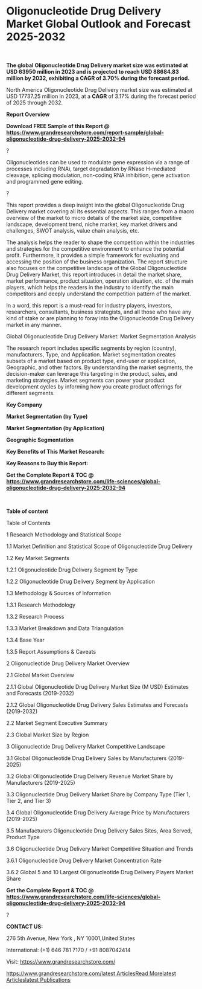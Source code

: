 <h1>Oligonucleotide Drug Delivery Market Global Outlook and Forecast 2025-2032</h1><br/><p><strong>The global Oligonucleotide Drug Delivery market size was estimated at USD 63950 million in 2023 and is projected to reach USD 88684.83 million by 2032, exhibiting a <strong>CAGR</strong> of 3.70% during the forecast period.</strong></p>
 
 
 
 <p>North America Oligonucleotide Drug Delivery market size was estimated at USD 17737.25 million in 2023, at a <strong>CAGR</strong> of 3.17% during the forecast period of 2025 through 2032.</p>
 
 
 
 <p><strong>Report Overview</strong></p>
 
 
 
 <div><b>Download FREE Sample of this Report @ <a href="https://www.grandresearchstore.com/report-sample/global-oligonucleotide-drug-delivery-2025-2032-94">https://www.grandresearchstore.com/report-sample/global-oligonucleotide-drug-delivery-2025-2032-94</a></b></div>
 
 
 
 <p>? </p>
 
 
 
 <p>Oligonucleotides can be used to modulate gene expression via a range of processes including RNAi, target degradation by RNase H-mediated cleavage, splicing modulation, non-coding RNA inhibition, gene activation and programmed gene editing.</p>
 
 
 
 <p>? </p>
 
 
 
 <p>This report provides a deep insight into the global Oligonucleotide Drug Delivery market covering all its essential aspects. This ranges from a macro overview of the market to micro details of the market size, competitive landscape, development trend, niche market, key market drivers and challenges, SWOT analysis, value chain analysis, etc.</p>
 
 
 
 <p>The analysis helps the reader to shape the competition within the industries and strategies for the competitive environment to enhance the potential profit. Furthermore, it provides a simple framework for evaluating and accessing the position of the business organization. The report structure also focuses on the competitive landscape of the Global Oligonucleotide Drug Delivery Market, this report introduces in detail the market share, market performance, product situation, operation situation, etc. of the main players, which helps the readers in the industry to identify the main competitors and deeply understand the competition pattern of the market.</p>
 
 
 
 <p>In a word, this report is a must-read for industry players, investors, researchers, consultants, business strategists, and all those who have any kind of stake or are planning to foray into the Oligonucleotide Drug Delivery market in any manner.</p>
 
 
 
 <p>Global Oligonucleotide Drug Delivery Market: Market Segmentation Analysis</p>
 
 
 
 <p>The research report includes specific segments by region (country), manufacturers, Type, and Application. Market segmentation creates subsets of a market based on product type, end-user or application, Geographic, and other factors. By understanding the market segments, the decision-maker can leverage this targeting in the product, sales, and marketing strategies. Market segments can power your product development cycles by informing how you create product offerings for different segments.</p>
 
 
 
 <p><strong>Key Company</strong></p>
 
 
 
 <p><strong>Market Segmentation (by Type)</strong></p>
 
 
 
 <p><strong>Market Segmentation (<strong>by Application</strong>)</strong></p>
 
 
 
 <p><strong>Geographic Segmentation</strong></p>
 
 
 
 <p><strong>Key Benefits of This Market Research:</strong></p>
 
 
 
 <p><strong>Key <strong>Reasons to Buy</strong> this Report:</strong></p>
 
 
 
 <div><b>Get the Complete Report & TOC @ <a href="https://www.grandresearchstore.com/life-sciences/global-oligonucleotide-drug-delivery-2025-2032-94">https://www.grandresearchstore.com/life-sciences/global-oligonucleotide-drug-delivery-2025-2032-94</a></b></div>
 
 
 
 <p><br />
 
 <b>Table of content</b></p>
 
 
 
 <p>Table of Contents<br />
 
 1 Research Methodology and Statistical Scope<br />
 
 1.1 Market Definition and Statistical Scope of Oligonucleotide Drug Delivery<br />
 
 1.2 Key Market Segments<br />
 
 1.2.1 Oligonucleotide Drug Delivery Segment by Type<br />
 
 1.2.2 Oligonucleotide Drug Delivery Segment by Application<br />
 
 1.3 Methodology & Sources of Information<br />
 
 1.3.1 Research Methodology<br />
 
 1.3.2 Research Process<br />
 
 1.3.3 Market Breakdown and Data Triangulation<br />
 
 1.3.4 Base Year<br />
 
 1.3.5 Report Assumptions & Caveats<br />
 
 2 Oligonucleotide Drug Delivery Market Overview<br />
 
 2.1 Global Market Overview<br />
 
 2.1.1 Global Oligonucleotide Drug Delivery Market Size (M USD) Estimates and Forecasts (2019-2032)<br />
 
 2.1.2 Global Oligonucleotide Drug Delivery Sales Estimates and Forecasts (2019-2032)<br />
 
 2.2 Market Segment Executive Summary<br />
 
 2.3 Global Market Size by Region<br />
 
 3 Oligonucleotide Drug Delivery Market Competitive Landscape<br />
 
 3.1 Global Oligonucleotide Drug Delivery Sales by Manufacturers (2019-2025)<br />
 
 3.2 Global Oligonucleotide Drug Delivery Revenue Market Share by Manufacturers (2019-2025)<br />
 
 3.3 Oligonucleotide Drug Delivery Market Share by Company Type (Tier 1, Tier 2, and Tier 3)<br />
 
 3.4 Global Oligonucleotide Drug Delivery Average Price by Manufacturers (2019-2025)<br />
 
 3.5 Manufacturers Oligonucleotide Drug Delivery Sales Sites, Area Served, Product Type<br />
 
 3.6 Oligonucleotide Drug Delivery Market Competitive Situation and Trends<br />
 
 3.6.1 Oligonucleotide Drug Delivery Market Concentration Rate<br />
 
 3.6.2 Global 5 and 10 Largest Oligonucleotide Drug Delivery Players Market Share</p>
 
 
 
 <div><b>Get the Complete Report & TOC @ <a href="https://www.grandresearchstore.com/life-sciences/global-oligonucleotide-drug-delivery-2025-2032-94">https://www.grandresearchstore.com/life-sciences/global-oligonucleotide-drug-delivery-2025-2032-94</a></b></div>
 
 
 
 <p>? </p>
 
 
 
 <p><b>CONTACT US:</b><br />
 
 276 5th Avenue, New York , NY 10001,United States<br />
 
 International: (+1) 646 781 7170 / +91 8087042414<br />
 
 Visit: <a href="https://www.grandresearchstore.com/">https://www.grandresearchstore.com/</a><br />
 
 <a href="https://gyeongbokgung.com">https://www.grandresearchstore.com/</a><a href="https://hallyeomaritime.com">latest Articles</a><a href="https://jingwansa.com">Read More</a><a href="https://nguoiviet.jp/">latest Articles</a><a href="https://www.intelmarketresearch.com/">latest Publications</a></p>